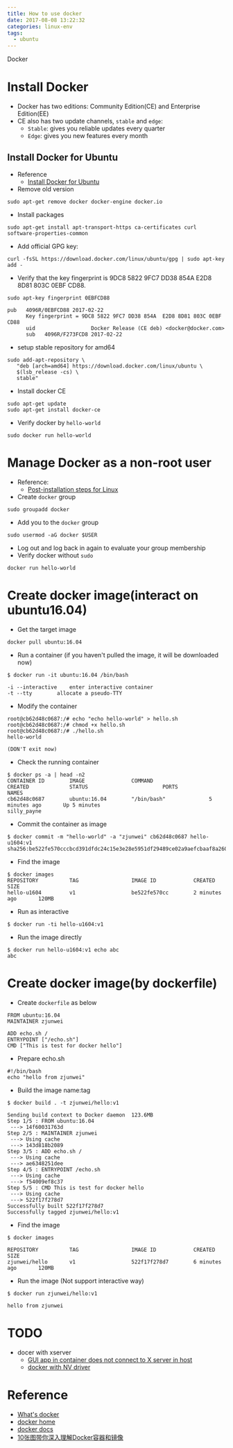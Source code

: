 ```yaml
---
title: How to use docker
date: 2017-08-08 13:22:32
categories: linux-env
tags:
  - ubuntu
---
```


Docker

<!--more-->

# Install Docker #
* Docker has two editions: Community Edition(CE) and Enterprise Edition(EE)
* CE also has two update channels, `stable` and `edge`:
  * `Stable`: gives you reliable updates every quarter
  * `Edge`: gives you new features every month

## Install Docker for Ubuntu
* Reference
  * [Install Docker for Ubuntu](https://docs.docker.com/engine/installation/linux/docker-ce/ubuntu/)
* Remove old version
```
sudo apt-get remove docker docker-engine docker.io
```
* Install packages
```
sudo apt-get install apt-transport-https ca-certificates curl software-properties-common
```
* Add official GPG key:
```
curl -fsSL https://download.docker.com/linux/ubuntu/gpg | sudo apt-key add -
```
  * Verify that the key fingerprint is 9DC8 5822 9FC7 DD38 854A E2D8 8D81 803C 0EBF CD88.
```
sudo apt-key fingerprint 0EBFCD88

pub   4096R/0EBFCD88 2017-02-22
      Key fingerprint = 9DC8 5822 9FC7 DD38 854A  E2D8 8D81 803C 0EBF CD88
      uid                  Docker Release (CE deb) <docker@docker.com>
      sub   4096R/F273FCD8 2017-02-22
```
* setup stable repository for amd64
```
sudo add-apt-repository \
   "deb [arch=amd64] https://download.docker.com/linux/ubuntu \
   $(lsb_release -cs) \
   stable"
```
* Install docker CE
```
sudo apt-get update
sudo apt-get install docker-ce
```
* Verify docker by `hello-world`
```
sudo docker run hello-world
```

# Manage Docker as a non-root user #
* Reference:
  * [Post-installation steps for Linux](https://docs.docker.com/engine/installation/linux/linux-postinstall/)
* Create `docker` group
```
sudo groupadd docker
```
* Add you to the `docker` group
```
sudo usermod -aG docker $USER
```
* Log out and log back in again to evaluate your group membership
* Verify docker without `sudo`
```
docker run hello-world
```

# Create docker image(interact on ubuntu16.04) #
* Get the target image
```
docker pull ubuntu:16.04
```
* Run a container (if you haven't pulled the image, it will be downloaded now)
```
$ docker run -it ubuntu:16.04 /bin/bash

-i --interactive	enter interactive container
-t --tty		allocate a pseudo-TTY
```
* Modify the container
```
root@cb62d48c0687:/# echo "echo hello-world" > hello.sh
root@cb62d48c0687:/# chmod +x hello.sh 
root@cb62d48c0687:/# ./hello.sh 
hello-world

(DON'T exit now)
```
* Check the running container
```
$ docker ps -a | head -n2
CONTAINER ID        IMAGE               COMMAND                  CREATED             STATUS                        PORTS               NAMES
cb62d48c0687        ubuntu:16.04        "/bin/bash"              5 minutes ago       Up 5 minutes                                      silly_payne
```
* Commit the container as image
```
$ docker commit -m "hello-world" -a "zjunwei" cb62d48c0687 hello-u1604:v1
sha256:be522fe570cccbcd391dfdc24c15e3e28e5951df29489ce02a9aefcbaaf8a260
```
* Find the image
```
$ docker images
REPOSITORY          TAG                 IMAGE ID            CREATED             SIZE
hello-u1604         v1                  be522fe570cc        2 minutes ago       120MB
```
* Run as interactive
```
$ docker run -ti hello-u1604:v1
```
* Run the image directly
```
$ docker run hello-u1604:v1 echo abc
abc
```

# Create docker image(by dockerfile) #
* Create `dockerfile` as below
```
FROM ubuntu:16.04
MAINTAINER zjunwei

ADD echo.sh /
ENTRYPOINT ["/echo.sh"]
CMD ["This is test for docker hello"]
```
* Prepare echo.sh
```
#!/bin/bash
echo "hello from zjunwei"
```
* Build the image name:tag
```
$ docker build . -t zjunwei/hello:v1

Sending build context to Docker daemon  123.6MB
Step 1/5 : FROM ubuntu:16.04
 ---> 14f60031763d
Step 2/5 : MAINTAINER zjunwei
 ---> Using cache
 ---> 143d818b2089
Step 3/5 : ADD echo.sh /
 ---> Using cache
 ---> ae6348251dee
Step 4/5 : ENTRYPOINT /echo.sh
 ---> Using cache
 ---> f54009ef8c37
Step 5/5 : CMD This is test for docker hello
 ---> Using cache
 ---> 522f17f278d7
Successfully built 522f17f278d7
Successfully tagged zjunwei/hello:v1
```
* Find the image
```
$ docker images

REPOSITORY          TAG                 IMAGE ID            CREATED             SIZE
zjunwei/hello       v1                  522f17f278d7        6 minutes ago       120MB
```
* Run the image (Not support interactive way)
```
$ docker run zjunwei/hello:v1

hello from zjunwei
```

# TODO
* docer with xserver
  * [GUI app in container does not connect to X server in host](https://forums.docker.com/t/gui-app-in-container-does-not-connect-to-x-server-in-host/34702)
  * [docker with NV driver](http://gernotklingler.com/blog/docker-replaced-virtual-machines-chroots/)

# Reference #
* [What's docker](https://www.docker.com/what-docker)
* [docker home](https://www.docker.com)
* [docker docs](https://docs.docker.com)
* [10张图带你深入理解Docker容器和镜像](http://dockone.io/article/783)

